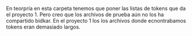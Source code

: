 En teorpría en esta carpeta tenemos que poner las listas de tokens que da el proyecto 1. Pero creo que los archivos de prueba aún no los ha compartido bidkar. En el proyecto 1 los los archivos donde ecnontrabamos tokens eran demasiado largos.